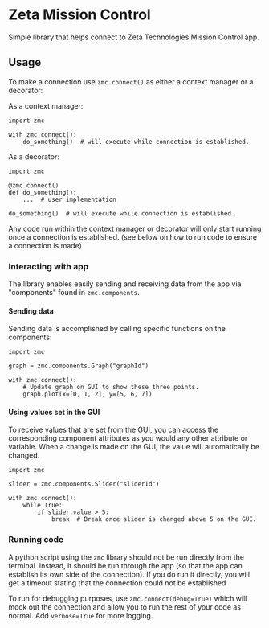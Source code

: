 # Zeta Mission Control

Simple library that helps connect to Zeta Technologies Mission Control app.

## Usage

To make a connection use `zmc.connect()` as either a context manager or a
decorator:

As a context manager:

```
import zmc

with zmc.connect():
    do_something()  # will execute while connection is established.
```

As a decorator:

```
import zmc

@zmc.connect()
def do_something():
    ...  # user implementation

do_something()  # will execute while connection is established.
```

Any code run within the context manager or decorator will only start running
once a connection is established. (see below on how to run code to ensure a
connection is made)

### Interacting with app

The library enables easily sending and receiving data from the app via
"components" found in `zmc.components`.

#### Sending data

Sending data is accomplished by calling specific functions on the components:

```
import zmc

graph = zmc.components.Graph("graphId")

with zmc.connect():
    # Update graph on GUI to show these three points.
    graph.plot(x=[0, 1, 2], y=[5, 6, 7])
```

#### Using values set in the GUI

To receive values that are set from the GUI, you can access the corresponding
component attributes as you would any other attribute or variable. When a change
is made on the GUI, the value will automatically be changed.

```
import zmc

slider = zmc.components.Slider("sliderId")

with zmc.connect():
    while True:
        if slider.value > 5:
            break  # Break once slider is changed above 5 on the GUI.
```

### Running code

A python script using the `zmc` library should not be run directly from the
terminal. Instead, it should be run through the app (so that the app can
establish its own side of the connection). If you do run it directly, you will
get a timeout stating that the connection could not be established

To run for debugging purposes, use `zmc.connect(debug=True)` which will mock out
the connection and allow you to run the rest of your code as normal. Add `verbose=True` for more logging.
